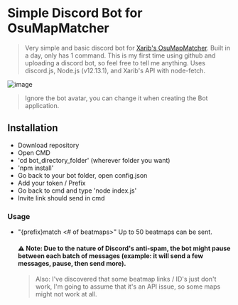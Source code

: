 # Simple Discord Bot for OsuMapMatcher

>Very simple and basic discord bot for [Xarib's OsuMapMatcher](https://github.com/Xarib/OsuMapMatcher). Built in a day, only has 1 command. This is my first time using github and 
>uploading a discord bot, so feel free to tell me anything. Uses discord.js, Node.js (v12.13.1), and Xarib's API with node-fetch.

![image](https://user-images.githubusercontent.com/79728151/109368130-b215d900-785d-11eb-979d-437b8e1f22f7.png)
> Ignore the bot avatar, you can change it when creating the Bot application.

## Installation
- Download repository
- Open CMD
- 'cd bot_directory_folder' (wherever folder you want)
- 'npm install'
- Go back to your bot folder, open config.json
- Add your token / Prefix
- Go back to cmd and type 'node index.js'
- Invite link should send in cmd

### Usage
- "{prefix}match <beatmap link or id> <# of beatmaps>" Up to 50 beatmaps can be sent.
  #### :warning: Note: Due to the nature of Discord's anti-spam, the bot might pause between each batch of messages (example: it will send a few messages, pause, then send more).
  > Also: I've discovered that some beatmap links / ID's just don't work, I'm going to assume that it's an API issue, so some maps might not work at all.
